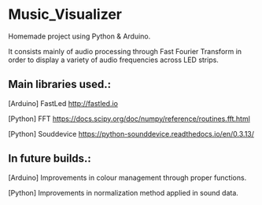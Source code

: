 # Music_Visualizer
Homemade project using Python &amp; Arduino. 

It consists  mainly of audio processing through Fast Fourier Transform in order to display a variety of audio frequencies across LED strips.

## Main libraries used.:

  [Arduino] FastLed http://fastled.io 
  
  [Python] FFT https://docs.scipy.org/doc/numpy/reference/routines.fft.html
  
  [Python] Souddevice https://python-sounddevice.readthedocs.io/en/0.3.13/
  

## In future builds.:

  [Arduino] Improvements in colour management through proper functions.
  
  [Python] Improvements in normalization method applied in sound data.
  
  
